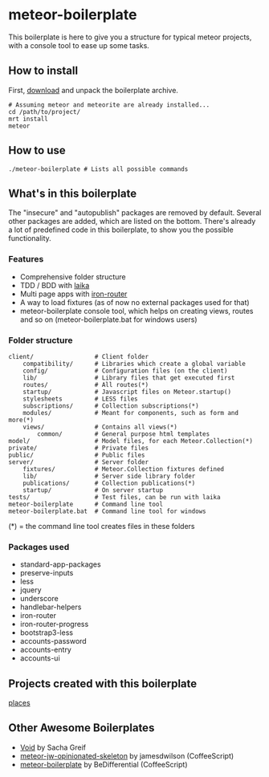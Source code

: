 # meteor-boilerplate

This boilerplate is here to give you a structure for typical meteor projects, with a console tool to ease up some tasks. 

## How to install

First, [download](https://github.com/matteodem/meteor-boilerplate/zipball/master) and unpack the boilerplate archive.
```
# Assuming meteor and meteorite are already installed...
cd /path/to/project/
mrt install
meteor
```

## How to use
```
./meteor-boilerplate # Lists all possible commands 
```

## What's in this boilerplate

The "insecure" and "autopublish" packages are removed by default. Several other packages are added, which are listed on the bottom. There's already a lot of predefined code in this boilerplate, to show you the possible functionality.

### Features

* Comprehensive folder structure
* TDD / BDD with [laika](http://arunoda.github.io/laika/)
* Multi page apps with [iron-router](https://github.com/EventedMind/iron-router)
* A way to load fixtures (as of now no external packages used for that)
* meteor-boilerplate console tool, which helps on creating views, routes and so on (meteor-boilerplate.bat for windows users)

### Folder structure

```
client/ 				# Client folder
    compatibility/      # Libraries which create a global variable
    config/             # Configuration files (on the client)
	lib/                # Library files that get executed first
    routes/             # All routes(*)
    startup/            # Javascript files on Meteor.startup()
    stylesheets         # LESS files
    subscriptions/      # Collection subscriptions(*)
    modules/            # Meant for components, such as form and more(*)
	views/			    # Contains all views(*)
	    common/         # General purpose html templates
model/  				# Model files, for each Meteor.Collection(*)
private/                # Private files
public/                 # Public files
server/					# Server folder
    fixtures/           # Meteor.Collection fixtures defined
    lib/                # Server side library folder
    publications/       # Collection publications(*)
    startup/            # On server startup
tests/					# Test files, can be run with laika
meteor-boilerplate		# Command line tool
meteor-boilerplate.bat  # Command line tool for windows
```

(*) = the command line tool creates files in these folders

### Packages used

* standard-app-packages
* preserve-inputs
* less
* jquery
* underscore
* handlebar-helpers
* iron-router
* iron-router-progress
* bootstrap3-less
* accounts-password
* accounts-entry
* accounts-ui

## Projects created with this boilerplate
[places](https://github.com/matteodem/places)

## Other Awesome Boilerplates

- [Void](https://github.com/SachaG/Void) by Sacha Greif
- [meteor-jw-opinionated-skeleton](https://github.com/jamesdwilson/meteor-jw-opinionated-skeleton) by jamesdwilson (CoffeeScript)
- [meteor-boilerplate](https://github.com/BeDifferential/meteor-boilerplate) by BeDifferential (CoffeeScript)
